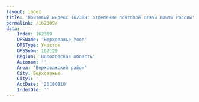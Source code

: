 ```yaml
---
layout: index
title: 'Почтовый индекс 162309: отделение почтовой связи Почты России'
permalink: /162309/
data:
    Index: 162309
    OPSName: 'Верховажье Уооп'
    OPSType: Участок
    OPSSubm: 162129
    Region: 'Вологодская область'
    Autonom: ''
    Area: 'Верховажский район'
    City: Верховажье
    City1: ''
    ActDate: '20180810'
    IndexOld: ''
---
```

